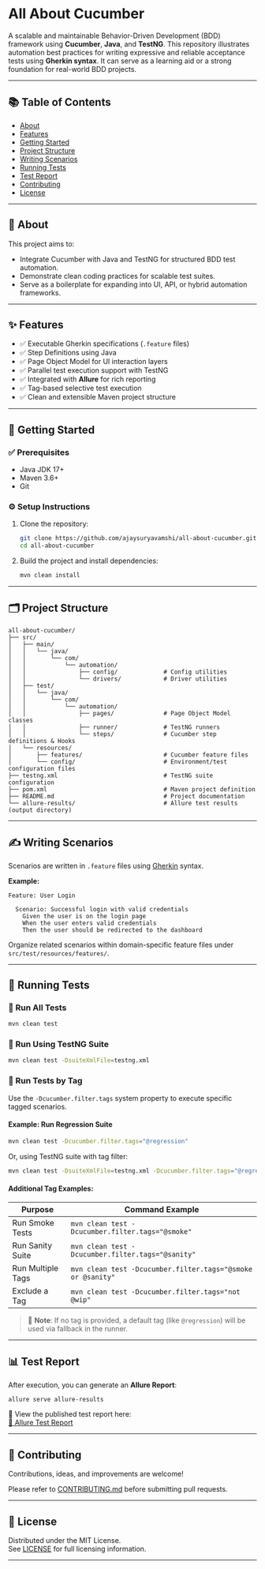 # All About Cucumber

A scalable and maintainable Behavior-Driven Development (BDD) framework using **Cucumber**, **Java**, and **TestNG**. This repository illustrates automation best practices for writing expressive and reliable acceptance tests using **Gherkin syntax**. It can serve as a learning aid or a strong foundation for real-world BDD projects.

---

## 📚 Table of Contents

- [About](#about)
- [Features](#features)
- [Getting Started](#getting-started)
- [Project Structure](#project-structure)
- [Writing Scenarios](#writing-scenarios)
- [Running Tests](#running-tests)
- [Test Report](#test-report)
- [Contributing](#contributing)
- [License](#license)

---

## 📌 About

This project aims to:

- Integrate Cucumber with Java and TestNG for structured BDD test automation.
- Demonstrate clean coding practices for scalable test suites.
- Serve as a boilerplate for expanding into UI, API, or hybrid automation frameworks.

---

## ✨ Features

- ✅ Executable Gherkin specifications (`.feature` files)
- ✅ Step Definitions using Java
- ✅ Page Object Model for UI interaction layers
- ✅ Parallel test execution support with TestNG
- ✅ Integrated with **Allure** for rich reporting
- ✅ Tag-based selective test execution
- ✅ Clean and extensible Maven project structure

---

## 🚀 Getting Started

### ✅ Prerequisites

- Java JDK 17+
- Maven 3.6+
- Git

### ⚙️ Setup Instructions

1. Clone the repository:

    ```bash
    git clone https://github.com/ajaysuryavamshi/all-about-cucumber.git
    cd all-about-cucumber
    ```

2. Build the project and install dependencies:

    ```bash
    mvn clean install
    ```

---

## 🗂️ Project Structure

```text
all-about-cucumber/
├── src/
│   ├── main/
│   │   └── java/
│   │       └── com/
│   │           └── automation/
│   │               ├── config/             # Config utilities
│   │               └── drivers/            # Driver utilities
│   ├── test/
│   │   └── java/
│   │       └── com/
│   │           └── automation/
│   │               ├── pages/              # Page Object Model classes
│   │               ├── runner/             # TestNG runners
│   │               └── steps/              # Cucumber step definitions & Hooks
│   └── resources/
│       ├── features/                       # Cucumber feature files
│       └── config/                         # Environment/test configuration files
├── testng.xml                              # TestNG suite configuration
├── pom.xml                                 # Maven project definition
├── README.md                               # Project documentation
└── allure-results/                         # Allure test results (output directory)
```

---

## ✍️ Writing Scenarios

Scenarios are written in `.feature` files using [Gherkin](https://cucumber.io/docs/gherkin/) syntax.

**Example:**

```gherkin
Feature: User Login

  Scenario: Successful login with valid credentials
    Given the user is on the login page
    When the user enters valid credentials
    Then the user should be redirected to the dashboard
```

Organize related scenarios within domain-specific feature files under `src/test/resources/features/`.

---

## 🧪 Running Tests

### 🔹 Run All Tests

```bash
mvn clean test
```

### 🔹 Run Using TestNG Suite

```bash
mvn clean test -DsuiteXmlFile=testng.xml
```

### 🔹 Run Tests by Tag

Use the `-Dcucumber.filter.tags` system property to execute specific tagged scenarios.

#### Example: Run Regression Suite

```bash
mvn clean test -Dcucumber.filter.tags="@regression"
```

Or, using TestNG suite with tag filter:

```bash
mvn clean test -DsuiteXmlFile=testng.xml -Dcucumber.filter.tags="@regression"
```

#### Additional Tag Examples:

| Purpose           | Command Example                                           |
|------------------|-----------------------------------------------------------|
| Run Smoke Tests  | `mvn clean test -Dcucumber.filter.tags="@smoke"`          |
| Run Sanity Suite | `mvn clean test -Dcucumber.filter.tags="@sanity"`         |
| Run Multiple Tags| `mvn clean test -Dcucumber.filter.tags="@smoke or @sanity"` |
| Exclude a Tag    | `mvn clean test -Dcucumber.filter.tags="not @wip"`        |

> 📝 **Note**: If no tag is provided, a default tag (like `@regression`) will be used via fallback in the runner.

---

## 📊 Test Report

After execution, you can generate an **Allure Report**:

```bash
allure serve allure-results
```

📎 View the published test report here:  
[🔗 Allure Test Report](https://ajaysuryavamshi.github.io/all-about-cucumber/)

---

## 🤝 Contributing

Contributions, ideas, and improvements are welcome!

Please refer to [CONTRIBUTING.md](CONTRIBUTING.md) before submitting pull requests.

---

## 📄 License

Distributed under the MIT License.  
See [LICENSE](LICENSE) for full licensing information.

---
